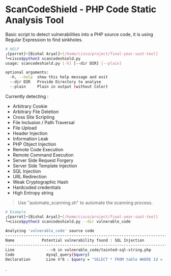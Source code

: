 # ScanCodeShield - PHP Code Static Analysis Tool
Basic script to detect vulnerabilities into a PHP source code, it is using Regular Expression to find sinkholes.

```bash
# HELP
┌[parrot]─[Bishal Aryal]─[/home/cisco/project/final-year-sast-tool]
└╼cisco$python3 scancodeshield.py    
usage: scancodeshield.py [-h] [--dir DIR] [--plain]

optional arguments:
  -h, --help  show this help message and exit
  --dir DIR   Provide Directory to analyse
  --plain     Plain in output (without Color)
```
Currently detecting :
- Arbitrary Cookie
- Arbitrary File Deletion
- Cross Site Scripting
- File Inclusion / Path Traversal
- File Upload
- Header Injection
- Information Leak
- PHP Object Injection
- Remote Code Execution
- Remote Command Execution
- Server Side Request Forgery
- Server Side Template Injection
- SQL Injection
- URL Redirection
- Weak Cryptographic Hash
- Hardcoded credentials
- High Entropy string

> Use "automate_scanning.sh" to automate the scanning process.
```bash
# Example
┌[parrot]─[Bishal Aryal]─[/home/cisco/project/final-year-sast-tool]
└╼cisco$python3 scancodeshield.py --dir vulnerable_code               
    
Analyzing 'vulnerable_code' source code
----------------------------------------------------------------------------------------------------------------------------------------------------------------------------------------------------
Name            Potential vulnerability found : SQL Injection
----------------------------------------------------------------------------------------------------------------------------------------------------------------------------------------------------
Line              -->6 in vulnerable_code/tainted-sql-string.php
Code              mysql_query($query)
Declaration       Line n°6 : $query = "SELECT * FROM table WHERE Id = '"
```

.
